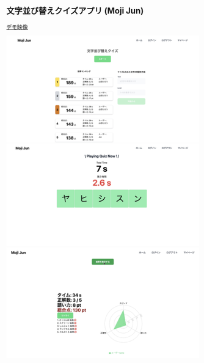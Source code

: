 
## 文字並び替えクイズアプリ (Moji Jun)



[デモ映像](https://youtu.be/QeFz1OctXiU)


![memo](/public/home.jpg)
![memo](/public/quiz.jpg)
![memo](/public/graph.jpg)

